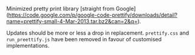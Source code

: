 Minimized pretty print library [straight from Google]
(https://code.google.com/p/google-code-prettify/downloads/detail?name=prettify-small-4-Mar-2013.tar.bz2&can=2&q=).

Updates should be more or less a drop in replacement. `prettify.css` and `run_preettify.js` have been removed in favour 
of customised implementations.


